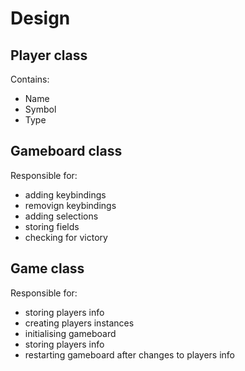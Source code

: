 # Design

## Player class

Contains: 
- Name
- Symbol
- Type

## Gameboard class

Responsible for:
- adding keybindings
- removign keybindings
- adding selections
- storing fields
- checking for victory

## Game class

Responsible for:
- storing players info
- creating players instances
- initialising gameboard
- storing players info
- restarting gameboard after changes to players info
